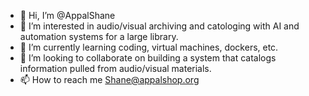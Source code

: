 - 👋 Hi, I’m @AppalShane
- 👀 I’m interested in audio/visual archiving and catologing with AI and automation systems for a large library.
- 🌱 I’m currently learning coding, virtual machines, dockers, etc.
- 💞️ I’m looking to collaborate on building a system that catalogs information pulled from audio/visual materials.
- 📫 How to reach me Shane@appalshop.org

<!---
AppalShane/AppalShane is a ✨ special ✨ repository because its `README.md` (this file) appears on your GitHub profile.
You can click the Preview link to take a look at your changes.
--->
